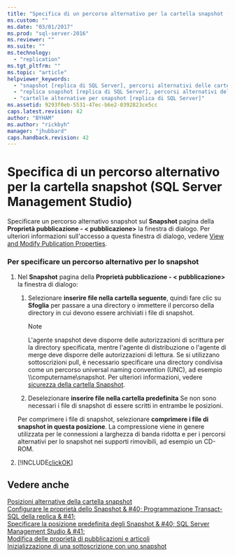 ```yaml
---
title: "Specifica di un percorso alternativo per la cartella snapshot (SQL Server Management Studio) | Microsoft Docs"
ms.custom: ""
ms.date: "03/01/2017"
ms.prod: "sql-server-2016"
ms.reviewer: ""
ms.suite: ""
ms.technology: 
  - "replication"
ms.tgt_pltfrm: ""
ms.topic: "article"
helpviewer_keywords: 
  - "snapshot [replica di SQL Server], percorsi alternativi delle cartelle"
  - "replica snapshot [replica di SQL Server], percorsi alternativi delle cartelle"
  - "cartelle alternative per snapshot [replica di SQL Server]"
ms.assetid: 9293f0eb-5531-47ec-b6e2-0392823ce5cc
caps.latest.revision: 42
author: "BYHAM"
ms.author: "rickbyh"
manager: "jhubbard"
caps.handback.revision: 42
---
```

# Specifica di un percorso alternativo per la cartella snapshot (SQL Server Management Studio)
  Specificare un percorso alternativo snapshot sul **Snapshot** pagina della **Proprietà pubblicazione - \< pubblicazione>** la finestra di dialogo. Per ulteriori informazioni sull'accesso a questa finestra di dialogo, vedere [View and Modify Publication Properties](../../../relational-databases/replication/publish/view-and-modify-publication-properties.md).  
  
### Per specificare un percorso alternativo per lo snapshot  
  
1.  Nel **Snapshot** pagina della **Proprietà pubblicazione - \< pubblicazione>** la finestra di dialogo:  
  
    1.  Selezionare **inserire file nella cartella seguente**, quindi fare clic su **Sfoglia** per passare a una directory o immettere il percorso della directory in cui devono essere archiviati i file di snapshot.  
  
        > [!NOTE]  
        >  L'agente snapshot deve disporre delle autorizzazioni di scrittura per la directory specificata, mentre l'agente di distribuzione o l'agente di merge deve disporre delle autorizzazioni di lettura. Se si utilizzano sottoscrizioni pull, è necessario specificare una directory condivisa come un percorso universal naming convention (UNC), ad esempio \\\computername\snapshot. Per ulteriori informazioni, vedere [sicurezza della cartella Snapshot](../../../relational-databases/replication/security/secure-the-snapshot-folder.md).  
  
    2.  Deselezionare **inserire file nella cartella predefinita** Se non sono necessari i file di snapshot di essere scritti in entrambe le posizioni.  
  
     Per comprimere i file di snapshot, selezionare **comprimere i file di snapshot in questa posizione**. La compressione viene in genere utilizzata per le connessioni a larghezza di banda ridotta e per i percorsi alternativi per lo snapshot nei supporti rimovibili, ad esempio un CD-ROM.  
  
2.  [!INCLUDE[clickOK](../../../includes/clickok-md.md)]  
  
## Vedere anche  
 [Posizioni alternative della cartella snapshot](../../../relational-databases/replication/alternate-snapshot-folder-locations.md)   
 [Configurare le proprietà dello Snapshot & #40; Programmazione Transact-SQL della replica & #41;](../../../relational-databases/replication/publish/configure-snapshot-properties-replication-transact-sql-programming.md)   
 [Specificare la posizione predefinita degli Snapshot & #40; SQL Server Management Studio & #41;](../../../relational-databases/replication/specify-the-default-snapshot-location-sql-server-management-studio.md)   
 [Modifica delle proprietà di pubblicazioni e articoli](../../../relational-databases/replication/publish/change-publication-and-article-properties.md)   
 [Inizializzazione di una sottoscrizione con uno snapshot](../../../relational-databases/replication/initialize-a-subscription-with-a-snapshot.md)  
  
  